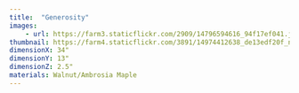 ```yaml
---
title:  "Generosity"
images:
    - url: https://farm3.staticflickr.com/2909/14796594616_94f17ef041.jpg
thumbnail: https://farm4.staticflickr.com/3891/14974412638_de13edf20f_n.jpg
dimensionX: 34"
dimensionY: 13"
dimensionZ: 2.5"
materials: Walnut/Ambrosia Maple
---
```

